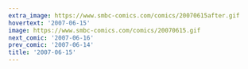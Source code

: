 ```yaml
---
extra_image: https://www.smbc-comics.com/comics/20070615after.gif
hovertext: '2007-06-15'
image: https://www.smbc-comics.com/comics/20070615.gif
next_comic: '2007-06-16'
prev_comic: '2007-06-14'
title: '2007-06-15'
---
```


